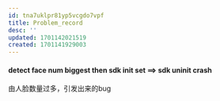 ```yaml
---
id: tna7uklpr81yp5vcgdo7vpf
title: Problem_record
desc: ''
updated: 1701142021519
created: 1701141929003
---
```


#### detect face num biggest then sdk init set ==> sdk uninit crash
由人脸数量过多，引发出来的bug